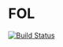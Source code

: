 # FOL

[![Build Status](https://travis-ci.org/zjhmale/FOL.svg?branch=master)](https://travis-ci.org/zjhmale/FOL)
